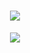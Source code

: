 <h1 align="center">
  <a href="https://git.io/typing-svg">
    <img src="https://readme-typing-svg.herokuapp.com/?lines=Hi+there!;I'm+Tom...;Nice+to+meet+you!&width=1000&height=150&center=true&vcenter+true&size=50&color=FFFFFFFF&font=Press+Start+2P">
  </a>
</h1>
<p align="center">
  <img src="https://raw.githubusercontent.com/bornmay/bornmay/Update/svg/Bottom.svg" />
</p>
